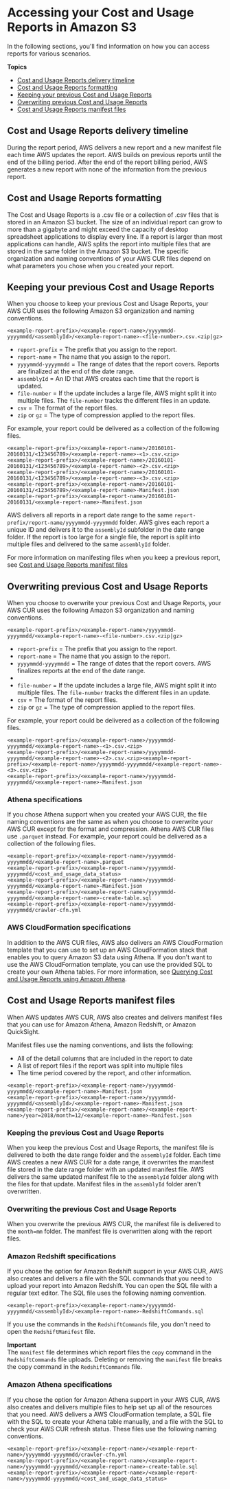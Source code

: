 # Accessing your Cost and Usage Reports in Amazon S3<a name="access-cur-s3"></a>

In the following sections, you'll find information on how you can access reports for various scenarios\.

**Topics**
+ [Cost and Usage Reports delivery timeline](#access-cur-s3-timeline)
+ [Cost and Usage Reports formatting](#access-cur-s3-formatting)
+ [Keeping your previous Cost and Usage Reports](#keeping-previous-cur)
+ [Overwriting previous Cost and Usage Reports](#overwrite-previous-cur)
+ [Cost and Usage Reports manifest files](#manifest-cur-files)

## Cost and Usage Reports delivery timeline<a name="access-cur-s3-timeline"></a>

During the report period, AWS delivers a new report and a new manifest file each time AWS updates the report\. AWS builds on previous reports until the end of the billing period\. After the end of the report billing period, AWS generates a new report with none of the information from the previous report\.

## Cost and Usage Reports formatting<a name="access-cur-s3-formatting"></a>

The Cost and Usage Reports is a \.csv file or a collection of \.csv files that is stored in an Amazon S3 bucket\. The size of an individual report can grow to more than a gigabyte and might exceed the capacity of desktop spreadsheet applications to display every line\. If a report is larger than most applications can handle, AWS splits the report into multiple files that are stored in the same folder in the Amazon S3 bucket\. The specific organization and naming conventions of your AWS CUR files depend on what parameters you chose when you created your report\.

## Keeping your previous Cost and Usage Reports<a name="keeping-previous-cur"></a>

When you choose to keep your previous Cost and Usage Reports, your AWS CUR uses the following Amazon S3 organization and naming conventions\.

```
<example-report-prefix>/<example-report-name>/yyyymmdd-yyyymmdd/<assemblyId>/<example-report-name>-<file-number>.csv.<zip|gz>
```
+ `report-prefix` = The prefix that you assign to the report\.
+ `report-name` = The name that you assign to the report\.
+ `yyyymmdd-yyyymmdd` = The range of dates that the report covers\. Reports are finalized at the end of the date range\.
+ `assemblyId` = An ID that AWS creates each time that the report is updated\.
+ `file-number` = If the update includes a large file, AWS might split it into multiple files\. The `file-number` tracks the different files in an update\.
+ `csv` = The format of the report files\.
+ `zip` or `gz` = The type of compression applied to the report files\.

For example, your report could be delivered as a collection of the following files\.

```
<example-report-prefix>/<example-report-name>/20160101-20160131/<123456789>/<example-report-name>-<1>.csv.<zip>
<example-report-prefix>/<example-report-name>/20160101-20160131/<123456789>/<example-report-name>-<2>.csv.<zip>
<example-report-prefix>/<example-report-name>/20160101-20160131/<123456789>/<example-report-name>-<3>.csv.<zip>
<example-report-prefix>/<example-report-name>/20160101-20160131/<123456789>/<example-report-name>-Manifest.json
<example-report-prefix>/<example-report-name>/20160101-20160131/<example-report-name>-Manifest.json
```

AWS delivers all reports in a report date range to the same `report-prefix/report-name/yyyymmdd-yyyymmdd` folder\. AWS gives each report a unique ID and delivers it to the `assemblyId` subfolder in the date range folder\. If the report is too large for a single file, the report is split into multiple files and delivered to the same `assemblyId` folder\.

For more information on manifesting files when you keep a previous report, see [Cost and Usage Reports manifest files](#manifest-cur-files)

## Overwriting previous Cost and Usage Reports<a name="overwrite-previous-cur"></a>

When you choose to overwrite your previous Cost and Usage Reports, your AWS CUR uses the following Amazon S3 organization and naming conventions\.

```
<example-report-prefix>/<example-report-name>/yyyymmdd-yyyymmdd/<example-report-name>-<file-number>.csv.<zip|gz>
```
+ `report-prefix` = The prefix that you assign to the report\.
+ `report-name` = The name that you assign to the report\.
+ `yyyymmdd-yyyymmdd` = The range of dates that the report covers\. AWS finalizes reports at the end of the date range\.
+ 
+ `file-number` = If the update includes a large file, AWS might split it into multiple files\. The `file-number` tracks the different files in an update\.
+ `csv` = The format of the report files\.
+ `zip` or `gz` = The type of compression applied to the report files\.

For example, your report could be delivered as a collection of the following files\.

```
<example-report-prefix>/<example-report-name>/yyyymmdd-yyyymmdd/<example-report-name>-<1>.csv.<zip>
<example-report-prefix>/<example-report-name>/yyyymmdd-yyyymmdd/<example-report-name>-<2>.csv.<zip><example-report-prefix>/<example-report-name>/yyyymmdd-yyyymmdd/<example-report-name>-<3>.csv.<zip>
<example-report-prefix>/<example-report-name>/yyyymmdd-yyyymmdd/<example-report-name>-Manifest.json
```

### Athena specifications<a name="overwrite-athena"></a>

If you chose Athena support when you created your AWS CUR, the file naming conventions are the same as when you choose to overwrite your AWS CUR except for the format and compression\. Athena AWS CUR files use `.parquet` instead\. For example, your report could be delivered as a collection of the following files\.

```
<example-report-prefix>/<example-report-name>/yyyymmdd-yyyymmdd/<example-report-name>.parquet
<example-report-prefix>/<example-report-name>/yyyymmdd-yyyymmdd/<cost_and_usage_data_status>
<example-report-prefix>/<example-report-name>/yyyymmdd-yyyymmdd/<example-report-name>-Manifest.json
<example-report-prefix>/<example-report-name>/yyyymmdd-yyyymmdd/<example-report-name>-create-table.sql
<example-report-prefix>/<example-report-name>/yyyymmdd-yyyymmdd/crawler-cfn.yml
```

### AWS CloudFormation specifications<a name="overwrite-cloudformation"></a>

In addition to the AWS CUR files, AWS also delivers an AWS CloudFormation template that you can use to set up an AWS CloudFormation stack that enables you to query Amazon S3 data using Athena\. If you don't want to use the AWS CloudFormation template, you can use the provided SQL to create your own Athena tables\. For more information, see [Querying Cost and Usage Reports using Amazon Athena](cur-query-athena.md)\.

## Cost and Usage Reports manifest files<a name="manifest-cur-files"></a>

When AWS updates AWS CUR, AWS also creates and delivers manifest files that you can use for Amazon Athena, Amazon Redshift, or Amazon QuickSight\.

Manifest files use the naming conventions, and lists the following:
+ All of the detail columns that are included in the report to date
+ A list of report files if the report was split into multiple files
+ The time period covered by the report, and other information\.

```
<example-report-prefix>/<example-report-name>/yyyymmdd-yyyymmdd/<example-report-name>-Manifest.json
<example-report-prefix>/<example-report-name>/yyyymmdd-yyyymmdd/<assemblyId>/<example-report-name>-Manifest.json
<example-report-prefix>/<example-report-name>/<example-report-name>/year=2018/month=12/<example-report-name>-Manifest.json
```

### Keeping the previous Cost and Usage Reports<a name="manifest-cur-keeping"></a>

When you keep the previous Cost and Usage Reports, the manifest file is delivered to both the date range folder and the `assemblyId` folder\. Each time AWS creates a new AWS CUR for a date range, it overwrites the manifest file stored in the date range folder with an updated manifest file\. AWS delivers the same updated manifest file to the `assemblyId` folder along with the files for that update\. Manifest files in the `assemblyId` folder aren't overwritten\.

### Overwriting the previous Cost and Usage Reports<a name="manifest-cur-overwrite"></a>

When you overwrite the previous AWS CUR, the manifest file is delivered to the `month=mm` folder\. The manifest file is overwritten along with the report files\.

### Amazon Redshift specifications<a name="manifest-cur-RS"></a>

If you chose the option for Amazon Redshift support in your AWS CUR, AWS also creates and delivers a file with the SQL commands that you need to upload your report into Amazon Redshift\. You can open the SQL file with a regular text editor\. The SQL file uses the following naming convention\.

```
<example-report-prefix>/<example-report-name>/yyyymmdd-yyyymmdd/<assemblyId>/<example-report-name>-RedshiftCommands.sql
```

If you use the commands in the `RedshiftCommands` file, you don't need to open the `RedshiftManifest` file\.

**Important**  
The `manifest` file determines which report files the `copy` command in the `RedshiftCommands` file uploads\. Deleting or removing the `manifest` file breaks the copy command in the `RedshiftCommands` file\.

### Amazon Athena specifications<a name="manifest-cur-Athena"></a>

If you chose the option for Amazon Athena support in your AWS CUR, AWS also creates and delivers multiple files to help set up all of the resources that you need\. AWS delivers a AWS CloudFormation template, a SQL file with the SQL to create your Athena table manually, and a file with the SQL to check your AWS CUR refresh status\. These files use the following naming conventions\.

```
<example-report-prefix>/<example-report-name>/<example-report-name>/yyyymmdd-yyyymmdd/crawler-cfn.yml
<example-report-prefix>/<example-report-name>/<example-report-name>/yyyymmdd-yyyymmdd/<example-report-name>-create-table.sql
<example-report-prefix>/<example-report-name>/<example-report-name>/yyyymmdd-yyyymmdd/<cost_and_usage_data_status>
```